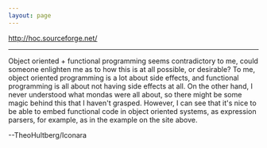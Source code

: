 ```yaml
---
layout: page
---
```


http://hoc.sourceforge.net/

----

Object oriented + functional programming seems contradictory to me, could someone enlighten me as to how this is at all possible, or desirable? To me, object oriented programming is a lot about side effects, and functional programming is all about not having side effects at all. On the other hand, I never understood what mondas were all about, so there might be some magic behind this that I haven't grasped. However, I can see that it's nice to be able to embed functional code in object oriented systems, as expression parsers, for example, as in the example on the site above.

--TheoHultberg/Iconara
